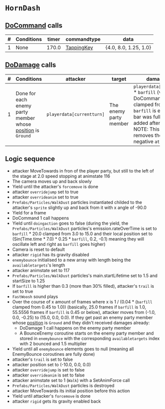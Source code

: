 # `HornDash`

## [DoCommand](../../DoCommand.md) calls

|#|Conditions|timer|commandtype|data|
|-:|-----|-----|-----|-----|
|1|None|170.0|[TappingKey](../../Action%20commands/TappingKey.md)|{4.0, 8.0, 1.25, 1.0}

## [DoDamage](../../Damage%20pipeline/DoDamage.md) calls

|#|Conditions|attacker|target|damageammount|property|overrides|block|
|-:|---|---|---|---|---|---|---|
|1|Done for each enemy party member whose [position](../../Actors%20states/BattlePosition.md) is `Ground`|`playerdata[currentturn]`|The enemy party member|`playerdata[currentturn].atk` * `barfill` (value after DoCommand 1) ceiled then clamped from 1 to 99. If `barfill` is exactly 1.0 (the bar was fully filled), 1 is added after the clamp. NOTE: This clamp incorrectly removes the influence of negative `atk` values|[Flip](../../Damage%20pipeline/AttackProperty.md)|Empty array|false|

## Logic sequence

- attacker MoveTowards in fron of the player party, but still to the left of the stage at 2.0 speed stopping at animstate 116
- The camera moves up and back slowly
- Yield until the attacker's `forcemove` is done
- attacker `overridejump` set to true
- attacker `overrideanim` set to true
- `Prefabs/Particles/WalkDust` particles instantiated childed to the attacker's `sprite` slightly up and back from it with x angle of -90.0
- Yield for a frame
- DoCommand 1 call happens
- Yield until `doingaction` goes to false (during the yield, the `Prefabs/Particles/WalkDust` particles's emission.rateOverTime is set to `barfill` * 20.0 clamped from 3.0 to 15.0 and their local position set to (Sin(Time.time * 7.0) * 0.25 * `barfill`, 0.2, -0.1) meaning they will oscillate left and right as `barfill` goes higher)
- Camera is reset to default
- attacker `rigid` has its gravity disabled
- `enemybounce` initialised to a new array with length being the `availabletargets`'s length
- attacker animstate set to 117
- `Prefabs/Particles/WalkDust` particles's main.startLifetime set to 1.5 and startSize to 1.25
- If `barfill` is higher than 0.3 (more than 30% filled), attacker's `trail` is set to true
- `FastWoosh` sound plays
- Over the course of x amount of frames where x is 1 / (0.04 * (`barfill` clamped from 0.45 to 1.0)) (basically, 25.0 frames if `barfill` is 1.0, 55.5556 frames if `barfill` is 0.45 or below), attacker moves from (-1.0, 0.0, -0.25) to (15.0, 0.0, 0.0). If they get past an enemy party member whose [position](../../Actors%20states/BattlePosition.md) is `Ground` and they didn't received damages already:
    - DoDamage 1 call happens on the enemy party member
    - A BounceEnemy coroutine starts on the enemy party member and stored in `enemybounce` with the corresponding `availabletargets` index with 2 bounced and 1.5 multiplier
- Yield until all `enemybounce` elements goes to null (meaning all EnemyBounce coroutines are fully done)
- attacker's `trail` is set to false
- attacker position set to (-10.0, 0.0, 0.0)
- attacker `overridejump` is set to false
- attacker `overrideanim` is set to false
- attacker animstate set to 1 (`Walk`) with a SetAnimForce call
- `Prefabs/Particles/WalkDust` particles is destroyed
- attacker MoveTowards its initial position before this action
- Yield until attacker's `forcemove` is done
- attacker `rigid` gets its gravity enabled back
